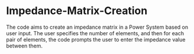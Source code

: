 # Impedance-Matrix-Creation
The code aims to create an impedance matrix in a Power System based on user input. The user specifies the number of elements, and then for each pair of elements, the code prompts the user to enter the impedance value between them.

